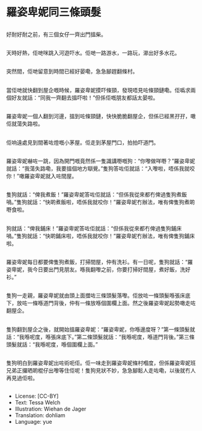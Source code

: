 # 羅姿卑妮同三條頭髮

##
好耐好耐之前，有三個女仔一齊出門搵柴。

##
天時好熱，佢哋咪跳入河遊吓水。佢哋一路游水，一路玩，瀄出好多水花。

##
突然間，佢哋留意到時間已經好晏嘞，急急腳趕翻條村。

##
當佢哋就快翻到屋企嘅時候，羅姿卑妮摸吓條頸，發現唔見咗條頸鏈嘞。佢噅求兩個好友就話：“同我一齊翻去搵吓啦！”但係佢嘅朋友都話太晏啦。

##
羅姿卑妮一個人翻到河邊，搵到咗條頸鏈，快快脆脆翻屋企，但係已經黑孖孖，噉佢就蕩失路啦。

##
佢响遠處見到間著咗燈嘅小茅屋。佢走到茅屋門口，拍拍吓道門。

##
羅姿卑妮嚇咗一跳，因為開門嘅竟然係一隻識講嘢嘅狗：“你嚟做咩嘢？”羅姿卑妮就話：“我蕩失路嘞，我要搵個地方瞓覺。”隻狗答咗佢就話：“入嚟啦，唔係我就咬你！”噉羅姿卑妮就入咗間屋。

##
隻狗就話：“俾我煮飯！”羅姿卑妮答咗佢就話：“但係我從來都冇俾過隻狗煮飯喎。”隻狗就話：“快啲煮飯啦，唔係我就咬你！”羅姿卑妮冇辦法，唯有俾隻狗煮啲嘢食啦。

##
狗就話：“俾我鋪床！”羅姿卑妮答咗佢就話：“但係我從來都冇俾過隻狗鋪床喎。”隻狗就話：“快啲鋪床啦，唔係我就咬你！”羅姿卑妮冇辦法，唯有俾隻狗鋪床啦。

##
羅姿卑妮每日都要俾隻狗煮飯，打掃間屋，仲有洗衫。有一日呢，隻狗就話：“羅姿卑妮，我今日要出門見朋友。喺我翻嚟之前，你要打掃好間屋，煮好飯，洗好衫。”

##
隻狗一走親，羅姿卑妮就由頭上面擝咗三條頭髮落嚟。佢放咗一條頭髮喺張床底下，放咗一條喺道門背後，仲有一條放喺個圍欄上面。然之後羅姿卑妮起勢噉走咗翻屋企。

##
隻狗翻到屋企之後，就開始搵羅姿卑妮：“羅姿卑妮，你喺邊度呀？”第一條頭髮就話：“我喺呢度，喺張床底下。”第二條頭髮就話：“我喺呢度，喺道門背後。”第三條頭髮就話：“我喺呢度，喺個圍欄上面。”

##
隻狗明白到羅姿卑妮出咗術呃佢。佢一味走到羅姿卑妮條村嗰度，但係羅姿卑妮班兄弟正攞晒啲棍仔出嚟等住佢呢！隻狗見狀不妙，急急腳鬆人走咗嘞，以後就冇人再見過佢啦。

##
* License: [CC-BY]
* Text: Tessa Welch
* Illustration: Wiehan de Jager
* Translation: dohliam
* Language: yue
